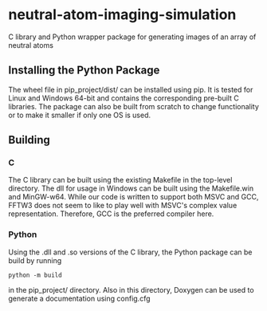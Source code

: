 # neutral-atom-imaging-simulation
C library and Python wrapper package for generating images of an array of neutral atoms

## Installing the Python Package
The wheel file in pip_project/dist/ can be installed using pip. It is tested for Linux and Windows 64-bit and contains the corresponding pre-built C libraries. The package can also be built from scratch to change functionality or to make it smaller if only one OS is used.

## Building
### C
The C library can be built using the existing Makefile in the top-level directory. The dll for usage in Windows can be built using the Makefile.win and MinGW-w64. While our code is written to support both MSVC and GCC, FFTW3 does not seem to like to play well with MSVC's complex value representation. Therefore, GCC is the preferred compiler here.
### Python
Using the .dll and .so versions of the C library, the Python package can be build by running

    python -m build
  
in the pip_project/ directory. Also in this directory, Doxygen can be used to generate a documentation using config.cfg
